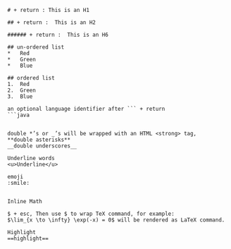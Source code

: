 ```
# + return : This is an H1 

## + return :  This is an H2

###### + return :  This is an H6

## un-ordered list
*   Red
*   Green
*   Blue

## ordered list
1.  Red
2. 	Green
3.	Blue

an optional language identifier after ``` + return
```java


double *’s or _’s will be wrapped with an HTML <strong> tag,
**double asterisks**
__double underscores__

Underline words
<u>Underline</u>

emoji
:smile:


Inline Math

$ + esc, Then use $ to wrap TeX command, for example: 
$\lim_{x \to \infty} \exp(-x) = 0$ will be rendered as LaTeX command.

Highlight
==highlight==


```







